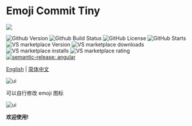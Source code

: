 <!--
* @Author                : Robert Huang<56649783@qq.com>
* @CreatedDate           : 2023-02-04 20:35:52
* @LastEditors           : Robert Huang<56649783@qq.com>
* @LastEditDate          : 2023-02-04 20:35:52
* @FilePath              : emoji-commit/README.zh-cn.md
* @CopyRight             : MerBleueAviation
-->

# Emoji Commit Tiny

![](https://github.com/hks2002/emoji-commit-tiny/raw/master/images/icon.png)

![Github Version](https://img.shields.io/github/package-json/v/hks2002/emoji-commit-tiny) ![Github Build Status](https://img.shields.io/github/actions/workflow/status/hks2002/emoji-commit-tiny/Build.yml) ![GitHub License](https://img.shields.io/github/license/hks2002/emoji-commit-tiny) ![GitHub Starts](https://img.shields.io/github/stars/hks2002/emoji-commit-tiny)
![VS marketplace Version](https://img.shields.io/visual-studio-marketplace/v/MerBleueAviation.emoji-commit-tiny) ![VS marketplace downloads](https://img.shields.io/visual-studio-marketplace/d/MerBleueAviation.emoji-commit-tiny) ![VS marketplace installs](https://img.shields.io/visual-studio-marketplace/i/MerBleueAviation.emoji-commit-tiny) ![VS marketplace rating](https://img.shields.io/visual-studio-marketplace/r/MerBleueAviation.emoji-commit-tiny)
[![semantic-release: angular](https://img.shields.io/badge/semantic--release-angular-e10079?logo=semantic-release)](https://github.com/semantic-release/semantic-release)

[English](./README.md) | [简体中文](./README.zh-cn.md)

![ui](https://github.com/hks2002/emoji-commit-tiny/raw/master/images/ui.zh-cn.png)

可以自行修改 emoji 图标

![ui](https://github.com/hks2002/emoji-commit-tiny/raw/master/images/setting.png)

**欢迎使用!**
